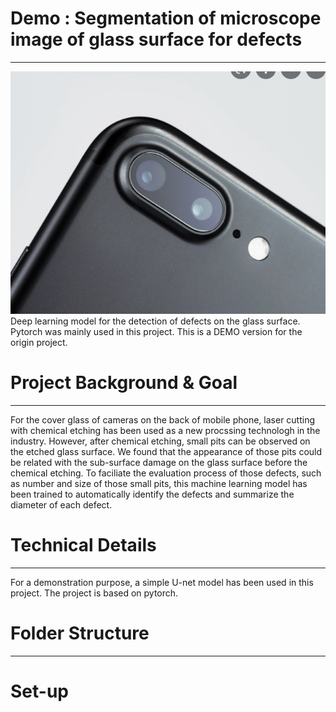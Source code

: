# Demo : Segmentation of microscope image of glass surface for defects
---
![ScreenShoot](./doc/project_icon.png)
Deep learning model for the detection of defects on the glass surface. Pytorch was mainly used in this project. This is a DEMO version for the origin project. 

# Project Background & Goal
---
For the cover glass of cameras on the back of mobile phone, laser cutting with chemical etching has been used as a new procssing technologh in the industry. However, after chemical etching, small pits can be observed on the etched glass surface. We found that the appearance of those pits could be related with the sub-surface damage on the glass surface before the chemical etching. To faciliate the evaluation process of those defects, such as number and size of those small pits, this machine learning model has been trained to automatically identify the defects and summarize the diameter of each defect.

# Technical Details
---
For a demonstration purpose, a simple U-net model has been used in this project. The project is based on pytorch.

# Folder Structure
---


# Set-up

# 
